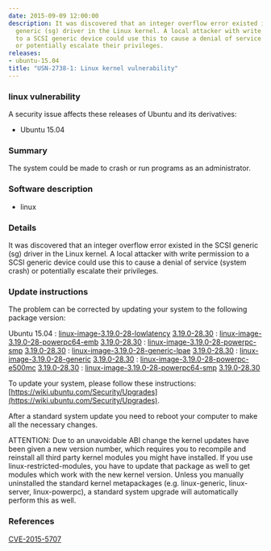 ```yaml
---
date: 2015-09-09 12:00:00
description: It was discovered that an integer overflow error existed in the SCSI
  generic (sg) driver in the Linux kernel. A local attacker with write permission
  to a SCSI generic device could use this to cause a denial of service (system crash)
  or potentially escalate their privileges.
releases:
- ubuntu-15.04
title: "USN-2738-1: Linux kernel vulnerability"
---
```


### linux vulnerability

A security issue affects these releases of Ubuntu and its derivatives:

* Ubuntu 15.04

### Summary

The system could be made to crash or run programs as an administrator. 

### Software description

* linux 

### Details

It was discovered that an integer overflow error existed in the SCSI generic (sg) driver in the Linux kernel. A local attacker with write permission to a SCSI generic device could use this to cause a denial of service (system crash) or potentially escalate their privileges.

### Update instructions

The problem can be corrected by updating your system to the following package version:

Ubuntu 15.04
 : [linux-image-3.19.0-28-lowlatency](https://launchpad.net/ubuntu/+source/linux) <span> [3.19.0-28.30](https://launchpad.net/ubuntu/+source/linux/3.19.0-28.30) </span> 
 : [linux-image-3.19.0-28-powerpc64-emb](https://launchpad.net/ubuntu/+source/linux) <span> [3.19.0-28.30](https://launchpad.net/ubuntu/+source/linux/3.19.0-28.30) </span> 
 : [linux-image-3.19.0-28-powerpc-smp](https://launchpad.net/ubuntu/+source/linux) <span> [3.19.0-28.30](https://launchpad.net/ubuntu/+source/linux/3.19.0-28.30) </span> 
 : [linux-image-3.19.0-28-generic-lpae](https://launchpad.net/ubuntu/+source/linux) <span> [3.19.0-28.30](https://launchpad.net/ubuntu/+source/linux/3.19.0-28.30) </span> 
 : [linux-image-3.19.0-28-generic](https://launchpad.net/ubuntu/+source/linux) <span> [3.19.0-28.30](https://launchpad.net/ubuntu/+source/linux/3.19.0-28.30) </span> 
 : [linux-image-3.19.0-28-powerpc-e500mc](https://launchpad.net/ubuntu/+source/linux) <span> [3.19.0-28.30](https://launchpad.net/ubuntu/+source/linux/3.19.0-28.30) </span> 
 : [linux-image-3.19.0-28-powerpc64-smp](https://launchpad.net/ubuntu/+source/linux) <span> [3.19.0-28.30](https://launchpad.net/ubuntu/+source/linux/3.19.0-28.30) </span> 

To update your system, please follow these instructions: [https://wiki.ubuntu.com/Security/Upgrades](https://wiki.ubuntu.com/Security/Upgrades).

After a standard system update you need to reboot your computer to make all the necessary changes.

ATTENTION: Due to an unavoidable ABI change the kernel updates have been given a new version number, which requires you to recompile and reinstall all third party kernel modules you might have installed. If you use linux-restricted-modules, you have to update that package as well to get modules which work with the new kernel version. Unless you manually uninstalled the standard kernel metapackages (e.g. linux-generic, linux-server, linux-powerpc), a standard system upgrade will automatically perform this as well. 

### References

 [CVE-2015-5707](http://people.ubuntu.com/~ubuntu-security/cve/CVE-2015-5707)
